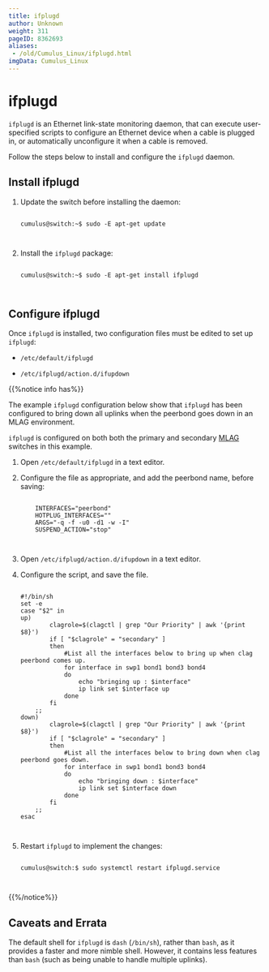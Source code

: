 ```yaml
---
title: ifplugd
author: Unknown
weight: 311
pageID: 8362693
aliases:
 - /old/Cumulus_Linux/ifplugd.html
imgData: Cumulus_Linux
---
```

# ifplugd

`ifplugd` is an Ethernet link-state monitoring daemon, that can execute
user-specified scripts to configure an Ethernet device when a cable is
plugged in, or automatically unconfigure it when a cable is removed.

Follow the steps below to install and configure the `ifplugd` daemon.

## Install ifplugd

1.  Update the switch before installing the daemon:
    
    ``` 
                       
    cumulus@switch:~$ sudo -E apt-get update
       
        
    ```

2.  Install the `ifplugd` package:
    
    ``` 
                       
    cumulus@switch:~$ sudo -E apt-get install ifplugd
       
        
    ```

## Configure ifplugd

Once `ifplugd` is installed, two configuration files must be edited to
set up `ifplugd`:

  - `/etc/default/ifplugd`

  - `/etc/ifplugd/action.d/ifupdown`

{{%notice info has%}}

The example `ifplugd` configuration below show that `ifplugd` has been
configured to bring down all uplinks when the peerbond goes down in an
MLAG environment.

<div class="confbox admonition admonition-note">

<span class="admonition-icon confluence-information-macro-icon"></span>

<div class="admonition-body">

`ifplugd` is configured on both both the primary and secondary
[MLAG](/old/Cumulus_Linux/Multi-Chassis_Link_Aggregation_-_MLAG.html)
switches in this example.

</div>

</div>

1.  Open `/etc/default/ifplugd` in a text editor.

2.  Configure the file as appropriate, and add the peerbond name, before
    saving:
    
    ``` 
                       
        INTERFACES="peerbond"
        HOTPLUG_INTERFACES=""
        ARGS="-q -f -u0 -d1 -w -I"
        SUSPEND_ACTION="stop"
       
        
    ```

3.  Open `/etc/ifplugd/action.d/ifupdown` in a text editor.

4.  Configure the script, and save the file.
    
    ``` 
                       
    #!/bin/sh
    set -e
    case "$2" in
    up)
            clagrole=$(clagctl | grep "Our Priority" | awk '{print $8}')
            if [ "$clagrole" = "secondary" ]
            then
                #List all the interfaces below to bring up when clag peerbond comes up.
                for interface in swp1 bond1 bond3 bond4
                do
                    echo "bringing up : $interface"  
                    ip link set $interface up
                done
            fi
        ;;
    down)
            clagrole=$(clagctl | grep "Our Priority" | awk '{print $8}')
            if [ "$clagrole" = "secondary" ]
            then
                #List all the interfaces below to bring down when clag peerbond goes down.
                for interface in swp1 bond1 bond3 bond4
                do
                    echo "bringing down : $interface"
                    ip link set $interface down
                done
            fi
        ;;
    esac
       
        
    ```

5.  Restart `ifplugd` to implement the changes:
    
    ``` 
                       
    cumulus@switch:$ sudo systemctl restart ifplugd.service
       
        
    ```

{{%/notice%}}

## Caveats and Errata

The default shell for `ifplugd` is `dash` (`/bin/sh`), rather than
`bash`, as it provides a faster and more nimble shell. However, it
contains less features than `bash` (such as being unable to handle
multiple uplinks).
